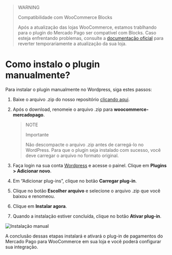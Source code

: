 > WARNING
>
> Compatibilidade com WooCommerce Blocks
>
> Após a atualização das lojas WooCommerce, estamos trablhando para o plugin do Mercado Pago ser compatível com Blocks. Caso esteja enfrentando problemas, consulte a [documentação oficial](https://woo.com/document/cart-checkout-blocks-status/#section-6) para reverter temporariamente a atualização da sua loja.

# Como instalo o plugin manualmente?

Para instalar o plugin manualmente no Wordpress, siga estes passos:

1. Baixe o arquivo .zip do nosso repositório [clicando aqui](https://github.com/mercadopago/cart-woocommerce/archive/master.zip).
2. Após o download, renomeie o arquivo .zip para **woocommerce-mercadopago**.

    > NOTE
    >
    > Importante
    >
    > Não descompacte o arquivo .zip antes de carregá-lo no WordPress. Para que o plugin seja instalado com sucesso, você deve carregar o arquivo no formato original.
    
3. Faça login na sua conta [Wordpress](https://wordpress.com/) e acesse o painel. Clique em **Plugins > Adicionar novo**.
4. Em “Adicionar plug-ins”, clique no botão **Carregar plug-in**.
5. Clique no botão **Escolher arquivo** e selecione o arquivo .zip que você baixou e renomeou.
6. Clique em **Instalar agora**.
7. Quando a instalação estiver concluída, clique no botão **Ativar plug-in**.

![Instalação manual](/images/woocommerce/pt_envio_manual.gif)

A conclusão dessas etapas instalará e ativará o plug-in de pagamentos do Mercado Pago para WooCommerce em sua loja e você poderá configurar sua integração.
